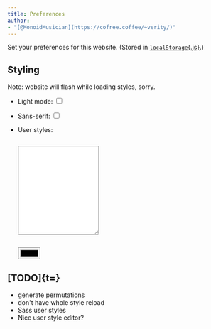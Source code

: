 ```yaml
---
title: Preferences
author:
- "[@MonoidMusician](https://cofree.coffee/~verity/)"
---
```


Set your preferences for this website.
(Stored in [`localStorage`{.js}](https://developer.mozilla.org/en-US/docs/Web/API/Window/localStorage).)

## Styling

Note: website will flash while loading styles, sorry.

- Light mode:
  <input type="checkbox" id="light" value="light">

- Sans-serif:
  <input type="checkbox" id="sans" value="sans">

- User styles:
  <div class="sourceCode css"><pre><code><textarea id="user" style="min-height: 200px"></textarea></code></pre></div>
  <input id="color" type="color"></input>

<script>
var els = document.querySelectorAll('input[type="checkbox"][value]');
console.log(els);

var oldLoadStyle = loadStyle;
loadStyle = function shimmedLoadStyle(...args) {
  oldLoadStyle(...args);
  var style_choice = getStyle();
  Array.prototype.forEach.call(els, el => {
    el.checked = !!style_choice[el.value];
  });
}
var style_choice = getStyle();
Array.prototype.forEach.call(els, el => {
  el.checked = !!style_choice[el.value];
  console.log(style_choice, el.value, el.checked);
  el.onchange = function() {
    var style = getStyle();
    Array.prototype.forEach.call(els, el => {
      style[el.value] = el.checked;
    });
    loadStyle(style);
  };
});

var user = document.querySelector('textarea#user');
user.value = style_choice['user'] || "";
user.onchange = function() {
  var style = getStyle();
  style['user'] = user.value;
  loadStyle(style);
}

var color = document.querySelector('input#color');
color.addEventListener('input', (e) => {
  user.setRangeText(color.value);
  var style = getStyle();
  style['user'] = user.value;
  loadStyle(style);
});
</script>

## [TODO]{t=}
- generate permutations
- don't have whole style reload
- Sass user styles
- Nice user style editor?
